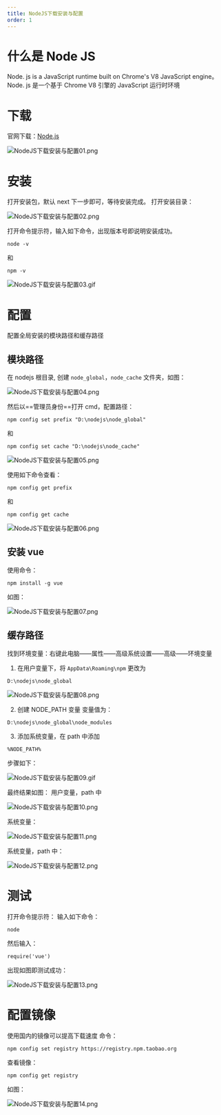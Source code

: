 ```yaml
---
title: NodeJS下载安装与配置
order: 1
---
```


# 什么是 Node JS

Node. js is a JavaScript runtime built on Chrome's V8 JavaScript engine。
Node. js 是一个基于 Chrome V8 引擎的 JavaScript 运行时环境

# 下载
官网下载：[Node.js](https://nodejs.org/en/)

![NodeJS下载安装与配置01.png](https://zhf-picture.oss-cn-qingdao.aliyuncs.com/my-img/NodeJS下载安装与配置01.png)

# 安装

打开安装包，默认 next 下一步即可，等待安装完成。
打开安装目录：

![NodeJS下载安装与配置02.png](https://zhf-picture.oss-cn-qingdao.aliyuncs.com/my-img/NodeJS下载安装与配置02.png)

打开命令提示符，输入如下命令，出现版本号即说明安装成功。
```
node -v
```
和
```
npm -v
```

![NodeJS下载安装与配置03.gif](https://zhf-picture.oss-cn-qingdao.aliyuncs.com/my-img/NodeJS下载安装与配置03.gif)

# 配置
配置全局安装的模块路径和缓存路径
## 模块路径
在 nodejs 根目录, 创建 `node_global`，`node_cache` 文件夹，如图：

![NodeJS下载安装与配置04.png](https://zhf-picture.oss-cn-qingdao.aliyuncs.com/my-img/NodeJS下载安装与配置04.png)

然后以==管理员身份==打开 cmd，配置路径：

``` 
npm config set prefix "D:\nodejs\node_global"
```
和
```
npm config set cache "D:\nodejs\node_cache"
```

![NodeJS下载安装与配置05.png](https://zhf-picture.oss-cn-qingdao.aliyuncs.com/my-img/NodeJS下载安装与配置05.png)

使用如下命令查看：
```
npm config get prefix
```
和
```
npm config get cache
```

![NodeJS下载安装与配置06.png](https://zhf-picture.oss-cn-qingdao.aliyuncs.com/my-img/NodeJS下载安装与配置06.png)

## 安装 vue
使用命令：
```
npm install -g vue
```
如图：

![NodeJS下载安装与配置07.png](https://zhf-picture.oss-cn-qingdao.aliyuncs.com/my-img/NodeJS下载安装与配置07.png)

## 缓存路径
找到环境变量：右键此电脑——属性——高级系统设置——高级——环境变量
1. 在用户变量下，将 `AppData\Roaming\npm` 更改为
```
D:\nodejs\node_global
```

![NodeJS下载安装与配置08.png](https://zhf-picture.oss-cn-qingdao.aliyuncs.com/my-img/NodeJS下载安装与配置08.png)

2. 创建 NODE_PATH 变量
变量值为：
```
D:\nodejs\node_global\node_modules
```
3. 添加系统变量，在 path 中添加
```
%NODE_PATH%
```
步骤如下：

![NodeJS下载安装与配置09.gif](https://zhf-picture.oss-cn-qingdao.aliyuncs.com/my-img/NodeJS下载安装与配置09.gif)

最终结果如图：
用户变量，path 中

![NodeJS下载安装与配置10.png](https://zhf-picture.oss-cn-qingdao.aliyuncs.com/my-img/NodeJS下载安装与配置10.png)

系统变量：

![NodeJS下载安装与配置11.png](https://zhf-picture.oss-cn-qingdao.aliyuncs.com/my-img/NodeJS下载安装与配置11.png)

系统变量，path 中：

![NodeJS下载安装与配置12.png](https://zhf-picture.oss-cn-qingdao.aliyuncs.com/my-img/NodeJS下载安装与配置12.png)

# 测试
打开命令提示符：
输入如下命令：
```
node
```
然后输入：
```
require('vue')
```
出现如图即测试成功：

![NodeJS下载安装与配置13.png](https://zhf-picture.oss-cn-qingdao.aliyuncs.com/my-img/NodeJS下载安装与配置13.png)

# 配置镜像
使用国内的镜像可以提高下载速度
命令：
```
npm config set registry https://registry.npm.taobao.org
```
查看镜像：
```
npm config get registry
```
如图：

![NodeJS下载安装与配置14.png](https://zhf-picture.oss-cn-qingdao.aliyuncs.com/my-img/NodeJS下载安装与配置14.png)
